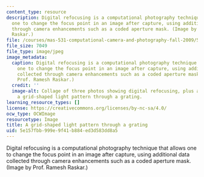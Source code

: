 ```yaml
---
content_type: resource
description: Digital refocusing is a computational photography technique that allows
  one to change the focus point in an image after capture, using additional data collected
  through camera enhancements such as a coded aperture mask. (Image by Prof. Ramesh
  Raskar.)
file: /courses/mas-531-computational-camera-and-photography-fall-2009/5e157fbb999e9f41b884ed3d583dd8a5_mas-531f09-th.jpg
file_size: 7049
file_type: image/jpeg
image_metadata:
  caption: Digital refocusing is a computational photography technique that allows
    one to change the focus point in an image after capture, using additional data
    collected through camera enhancements such as a coded aperture mask. (Image by
    Prof. Ramesh Raskar.)
  credit: ''
  image-alt: Collage of three photos showing digital refocusing, plus a photo showing
    a grid-shaped light pattern through a grating.
learning_resource_types: []
license: https://creativecommons.org/licenses/by-nc-sa/4.0/
ocw_type: OCWImage
resourcetype: Image
title: A grid-shaped light pattern through a grating
uid: 5e157fbb-999e-9f41-b884-ed3d583dd8a5
---
```

Digital refocusing is a computational photography technique that allows one to change the focus point in an image after capture, using additional data collected through camera enhancements such as a coded aperture mask. (Image by Prof. Ramesh Raskar.)